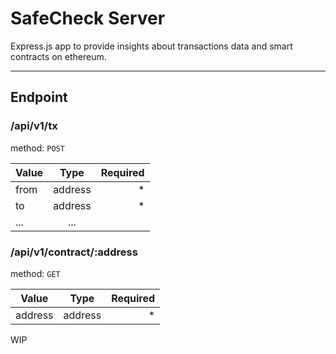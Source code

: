 # SafeCheck Server

Express.js app to provide insights about transactions data and smart contracts on ethereum.

---

## Endpoint

### /api/v1/tx

method: `POST`

| Value         | Type          | Required  |
| ------------- |:-------------:| ---------:|
| from          | address       |     *     |
| to            | address       |     *     |
| ...           | ...           |           |


### /api/v1/contract/:address

method: `GET`

| Value         | Type          | Required  |
| ------------- |:-------------:| ---------:|
| address       | address       |     *     |

WIP
